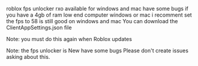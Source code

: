 roblox fps unlocker rxo available for windows and mac have some bugs if you have a 4gb of ram low end computer windows or mac i recomment set the fps to 58 is still good on windows and mac You can download the ClientAppSettings.json file


Note: you must do this again when Roblox updates

Note: the fps unlocker is New have some bugs Please don't create issues asking about this.
